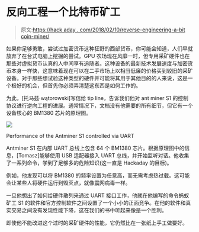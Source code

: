 # 反向工程一个比特币矿工

> 原文:[https://hack aday . com/2018/02/10/reverse-engineering-a-bit coin-miner/](https://hackaday.com/2018/02/10/reverse-engineering-a-bitcoin-miner/)

如果你足够勇敢，尝试过加密货币这种狂野的西部货币，你可能会知道，人们早就放弃了在台式电脑上挖掘的尝试。GPU 农场现在风靡一时，但专用采矿硬件也在那些对虚拟货币认真的人中间享有追随者。这种设备的最新技术发展速度与加密货币本身一样快，这意味着现在可以在二手市场上以相当低廉的价格买到较旧的采矿设备。对于那些想试验这种类型的硬件并可能将其用于其他目的的人来说，这是一个极好的机会，但首先你必须弄清楚这东西是如何工作的。

为此，[托马兹·wątorowski]写信给 tip line，告诉我们他对 ant miner S1 的控制协议进行逆向工程的进展。通常情况下，文档没有他需要的所有细节，但它有一个设备核心的 BM1380 芯片的原理图。

[![](../Images/d0d3aa29a9de071c7c4ae0fa2088497c.png)](https://hackaday.com/wp-content/uploads/2018/02/antminer_detail1.png)

Performance of the Antminer S1 controlled via UART

Antminer S1 在内部 UART 总线上包含 64 个 BM1380 芯片。根据原理图中的信息，[Tomasz]能够使用 USB 适配器接入 UART 总线，并开始监听对话。他收集了一系列命令，学到了足够多的危险知识(这一直是 Hackaday 的目标)。

例如，他发现可以将 BM1380 的频率设置为任意高，而无需考虑热过载。这可能会让某些人将硬件运行到毁灭点，就像震网病毒一样。

一旦他想出了如何给硬件散列来通过 UART 接口工作，他就在他编写的命令蚂蚁矿工 S1 的软件和官方控制软件之间设置了一个小小的正面竞争。在他的软件和真实交易之间没有发现性能下降，这在我们的书中听起来像是一个胜利。

即使他不能改进这个过时的采矿硬件的性能，它仍然比在一张纸上手工做要好。